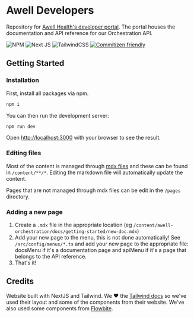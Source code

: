 # Awell Developers

Repository for [Awell Health's developer portal](https://developers.awellhealth.com). The portal houses the documentation and API reference for our Orchestration API.

![NPM](https://img.shields.io/badge/NPM-%23000000.svg?style=for-the-badge&logo=npm&logoColor=white) ![Next JS](https://img.shields.io/badge/Next-black?style=for-the-badge&logo=next.js&logoColor=white) ![TailwindCSS](https://img.shields.io/badge/tailwindcss-%2338B2AC.svg?style=for-the-badge&logo=tailwind-css&logoColor=white) [![Commitizen friendly](https://img.shields.io/badge/commitizen-friendly-brightgreen.svg)](http://commitizen.github.io/cz-cli/)

## Getting Started

### Installation

First, install all packages via npm.

```bash
npm i
```

You can then run the development server:

```bash
npm run dev
```

Open [http://localhost:3000](http://localhost:3000) with your browser to see the result.

### Editing files

Most of the content is managed through [mdx files](https://mdxjs.com/) and these can be found in `/content/**/*`. Editing the markdown file will automatically update the content.

Pages that are not managed through mdx files can be edit in the `/pages` directory.

### Adding a new page

1. Create a `.mdx` file in the appropriate location (eg `/content/awell-orchestration/docs/getting-started/new-doc.mdx`)
2. Add your new page to the menu, this is not done automatically! See `/src/config/menus/*.ts` and add your new page to the appropriate file: docsMenu if it's a documentation page and apiMenu if it's a page that belongs to the API reference.
3. That's it!

## Credits

Website built with NextJS and Tailwind. We ❤️ the [Tailwind docs](https://tailwindcss.com/) so we've used their layout and some of the components from their website. We've also used some components from [Flowbite](https://flowbite.com/).
